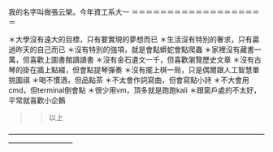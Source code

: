 我的名字叫做張云榮。今年資工系大一
＝＝＝＝＝＝＝＝＝＝＝＝＝＝＝＝＝＝＝

＊大學沒有遠大的目標，只有要實現的夢想而已
＊生活沒有特別的奢求，只有贏過昨天的自己而已
＊沒有特別的強項，就是會點蟒蛇會點爬蟲
＊家裡沒有藏書一萬，但喜歡上圖書館讀讀書
＊沒有金石遺文一千，但喜歡瀏覽歷史文章
＊沒有古琴的掛在牆上點綴，但會點提琴彈奏
＊沒有擺上棋一局，只是偶爾跟人工智慧單挑圍祺
＊喝不慣酒，但品點茶
＊不太會作詞寫曲，但會寫點小詩
＊不大會用cmd，但terminal倒會點
＊很少用vm，頂多就是跑跑kali
＊跟窗戶處的不太好，平常就喜歡小企鵝
>>以上

—————————————————————————————————————————————
